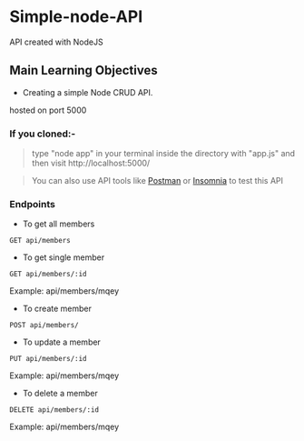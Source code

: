 # Simple-node-API
API created with NodeJS 

## Main Learning Objectives
* Creating a simple Node CRUD API.

hosted on port 5000

### If you cloned:-
>  type "node app" in your terminal inside the directory with "app.js" and then
>  visit http://localhost:5000/

>You can also use API tools like [Postman](https://www.postman.com/) or [Insomnia](https://insomnia.rest/) to test this API

### Endpoints
* To get all members
```
GET api/members
```

* To get single member
```
GET api/members/:id
```
Example: api/members/mqey

* To create member
```
POST api/members/
```

* To update a member
```
PUT api/members/:id
```
Example: api/members/mqey

* To delete a member
```
DELETE api/members/:id
```
Example: api/members/mqey
